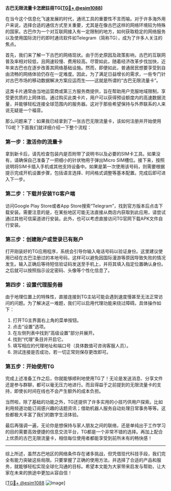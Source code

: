 **古巴无限流量卡怎麽註冊TG[[TG💪+ @esim1088](https://t.me/s/esim1088)]**

在当今这个信息化飞速发展的时代，通讯工具的重要性不言而喻。对于许多海外用户来说，选择合适的通信方式至关重要，尤其是在像古巴这样的网络环境较为特殊的国家。古巴作为一个对互联网接入有一定限制的地方，如何获取稳定的网络服务以及使用国际流行的即时通讯软件如Telegram（简称TG），成为了许多人关注的焦点。

首先，我们来了解一下古巴的网络现状。由于历史原因及政策影响，古巴的互联网普及率相对较低，且网速较慢、费用较高。尽管如此，随着经济改革步伐加快，近年来古巴也在逐步改善其网络基础设施。然而，即便如此，普通居民想要享受到自由流畅的网络体验仍存在一定难度。因此，为了满足日益增长的需求，一些专门针对古巴市场的移动数据解决方案应运而生——这就是所谓的“古巴无限流量卡”。

这类卡片通常由当地运营商或第三方服务商提供，旨在帮助用户克服地域限制，享受更优质的上网体验。通过购买此类卡片，用户可以获得预设额度内的高速数据流量，并能够轻松连接全球范围内的服务器。这对于那些希望保持与外界联系的人来说无疑是一个福音。

那么问题来了：如果我已经拿到了一张古巴无限流量卡，该如何注册并开始使用TG呢？下面我们就详细介绍一下整个流程：

### 第一步：激活你的流量卡

拿到新卡后，请先检查包装内是否附带了说明书以及必要的SIM卡工具。如果没有，请确保自己准备了一把细小的针状物用于弹出Micro SIM槽位。接下来，按照说明将SIM卡插入手机或其他支持设备中。如果是第一次使用该号码，则需要根据提示完成开机设置步骤，包括语言选择、时间格式调整等基本配置。完成后即可进入下一步。

### 第二步：下载并安装TG客户端

访问Google Play Store或者App Store搜索“Telegram”，找到官方版本后点击下载安装。需要注意的是，在某些地区可能无法直接从商店内获取到此应用，请尝试通过其他可信渠道进行安装。此外，也可以考虑直接访问TG官网下载APK文件自行安装。

### 第三步：创建账户或登录已有账户

打开刚装好的TG应用程序，系统会引导你输入电话号码以验证身份。这里建议使用已经在古巴注册过的本地号码，这样可以避免因国际漫游等原因导致失败的情况发生。输入正确后等待短信验证码发送至手机上，并将其填入指定位置确认身份。之后就可以按照指示设定密码、头像等个性化信息了。

### 第四步：设置代理服务器

由于地理位置上的特殊性，直接连接到TG主站可能会遇到速度慢甚至无法正常访问的问题。为了解决这一难题，我们可以启用代理功能来绕过障碍。具体操作如下：
1. 打开TG主界面右上角的菜单按钮。
2. 点击“设置”选项。
3. 在左侧列表中找到“高级设置”部分并展开。
4. 找到“代理”条目并开启它。
5. 填写相应的代理地址和端口号（具体数值可咨询客服人员）。
6. 测试连接是否成功，若一切正常则保存更改即可。

### 第五步：开始使用TG

完成上述准备工作之后，你就能够顺利地使用TG了！无论是发送消息、分享文件还是参与群聊，都可以毫无压力地进行。而且得益于之前提到的无限流量卡的支持，即使长时间在线也不会产生额外的成本负担。

当然啦，除了基础的功能之外，TG还提供了许多实用的小技巧供用户探索。比如利用频道功能订阅感兴趣的话题资讯；借助机器人服务自动处理日常事务等等。这些都极大丰富了我们的数字生活体验。

最后再强调一遍，无论你是想保持与家人朋友之间的联络，还是单纯出于工作学习的目的需要高效便捷的信息交流平台，TG都是一个非常不错的选择。再加上配合上优质的古巴无限流量卡，相信每位使用者都能享受到前所未有的畅快感！

---

综上所述，虽然古巴地区的网络条件存在诸多挑战，但凭借现代科技手段，我们完全有能力突破这些局限。只要掌握了正确的使用方法，并选择了合适的产品和服务，就能够轻松实现全球化沟通的目标。希望本文能为大家带来启发与帮助，让大家在未来的旅途中更加从容自信！

[[TG💪+ @esim1088](https://t.me/s/esim1088) ![Image](https://i.postimg.cc/4NQfJmqS/Snipaste-2025-05-13-00-14-12.png)]
